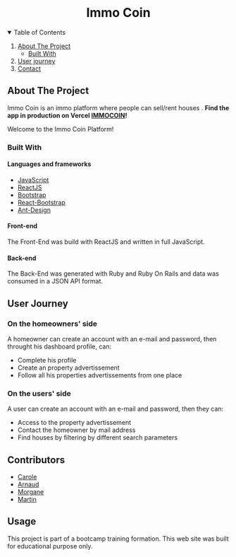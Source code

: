 <!-- PROJECT LOGO -->
<br />
<p align="center">
  <h1 align="center">Immo Coin</h1>
</p>


<!-- TABLE OF CONTENTS -->
<details open="open">
  <summary>Table of Contents</summary>
  <ol>
    <li>
      <a href="#about-the-project">About The Project</a>
      <ul>
        <li><a href="#built-with">Built With</a></li>
      </ul>
    </li>
    <li><a href="#user-journey">User journey</a></li>
    <li><a href="#contact">Contact</a></li>
  </ol>
</details>

<!-- ABOUT THE PROJECT -->
## About The Project

Immo Coin is an immo platform where people can sell/rent houses . **Find the app in production on Vercel [IMMOCOIN](https://react-immo-coin.vercel.app/)!**

Welcome to the Immo Coin Platform!

### Built With

#### Languages and frameworks
* [JavaScript](https://www.ecma-international.org/publications-and-standards/standards/ecma-262/)
* [ReactJS](https://fr.reactjs.org/)
* [Bootstrap](https://getbootstrap.com)
* [React-Bootstrap](https://react-bootstrap.github.io/)
* [Ant-Design](https://ant.design/)

#### Front-end
The Front-End was build with ReactJS and written in full JavaScript.

#### Back-end
The Back-End was generated with Ruby and Ruby On Rails and data was consumed in a JSON API format.

<!-- USER JOURNEY -->
## User Journey
### On the homeowners' side
A homeowner can create an account with an e-mail and password, then throught his dashboard profile, can:
* Complete his profile
* Create an property advertissement
* Follow all his properties advertissements from one place

### On the users' side
A user can create an account with an e-mail and password, then they can:
* Access to the property advertissement
* Contact the homeowner by mail address 
* Find houses by filtering by different search parameters


<!-- CONTACT -->
## Contributors
* [Carole](https://github.com/carolemny)
* [Arnaud](https://github.com/JAG-ROSA/)
* [Morgane](https://github.com/m-tessier)
* [Martin](https://github.com/Martinfzz)

## Usage
This project is part of a bootcamp training formation. This web site was built for educational purpose only.
